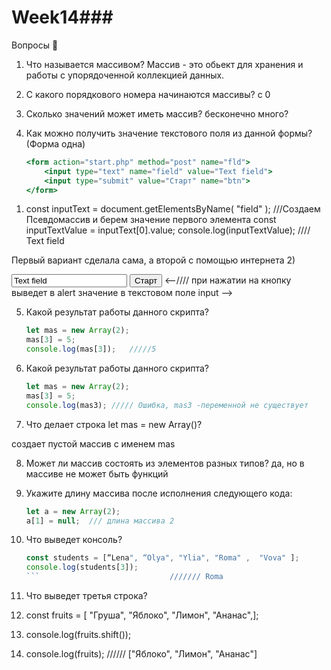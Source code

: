 # Week14### 
Вопросы 💎

1. Что называется массивом?
Массив - это обьект для хранения и работы с упорядоченной коллекцией данных.

2. С какого порядкового номера начинаются массивы?
с 0

3. Сколько значений может иметь массив?
бесконечно много?

4. Как можно получить значение текстового поля из данной формы? (Форма одна)
    
    ```jsx
    <form action="start.php" method="post" name="fld">
    	<input type="text" name="field" value="Text field">
    	<input type="submit" value="Старт" name="btn">
    </form>
    
    ```
1)   const inputText = document.getElementsByName( "field" );   ///Создаем Псевдомассив и берем значение первого элемента
     const inputTextValue = inputText[0].value;
     console.log(inputTextValue);  ////  Text field


Первый вариант сделала сама, а второй с помощью интернета
2)  <form action="start.php" method="post" name="fld">
        <input type="text" name="field" value="Text field">
        <input type="submit" value="Старт" name="btn" onclick="alert(this.parentNode.field.value)">   <--//// при нажатии на кнопку выведет в alert значение в текстовом поле input -->
    </form>
    
5. Какой результат работы данного скрипта?
    
    ```jsx
    let mas = new Array(2);
    mas[3] = 5;
    console.log(mas[3]);   /////5
    ```
    
6. Какой результат работы данного скрипта?
    
    ```jsx
    let mas = new Array(2);
    mas[3] = 5;
    console.log(mas3); ///// Ошибка, mas3 -переменной не существует
    ```
    
7. Что делает строка let mas = new Array()?

создает пустой массив с именем mas

8. Может ли массив состоять из элементов разных типов?
да, но в массиве не может быть функций

9. Укажите длину массива после исполнения следующего кода:
    
    ```jsx
    let a = new Array(2);
    a[1] = null;  /// длина массива 2
    ```

  
    
10. Что выведет консоль?
    
    ```jsx
    const students = [“Lena", “Olya", "Ylia", "Roma" ,  "Vova" ];
    console.log(students[3]);
    ```                             /////// Roma
    
11. Что выведет третья строка?
1. const fruits = [ "Груша", "Яблоко", "Лимон", "Ананас",];

2. console.log(fruits.shift()); 

3. console.log(fruits);                          //////  ["Яблоко", "Лимон", "Ананас"]